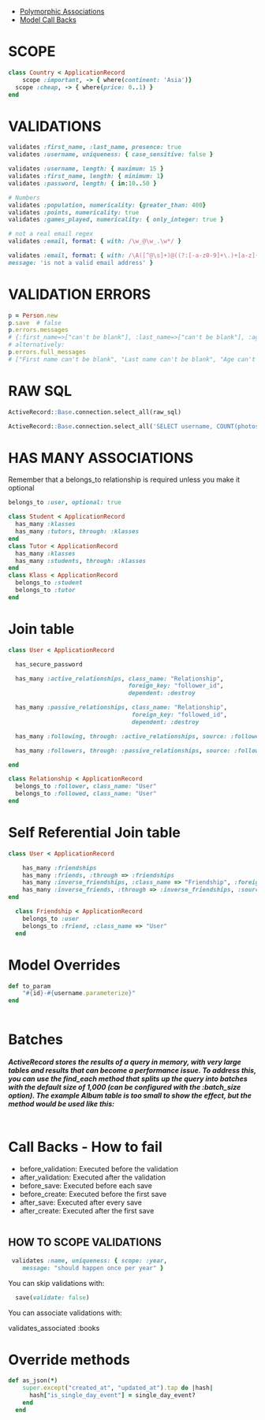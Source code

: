 * [Polymorphic Associations](https://launchschool.com/blog/understanding-polymorphic-associations-in-rails)
* [Model Call Backs](https://api.rubyonrails.org/classes/ActiveRecord/Callbacks.html)


# SCOPE
```ruby
class Country < ApplicationRecord
	scope :important, -> { where(continent: 'Asia')}
  scope :cheap, -> { where(price: 0..1) }
end
```

# VALIDATIONS
```ruby
validates :first_name, :last_name, presence: true
validates :username, uniqueness: { case_sensitive: false }

validates :username, length: { maximum: 15 }
validates :first_name, length: { minimum: 1}
validates :password, length: { in:10..50 }

# Numbers
validates :population, numericality: {greater_than: 400}
validates :points, numericality: true
validates :games_played, numericality: { only_integer: true }

# not a real email regex
validates :email, format: { with: /\w_@\w_.\w*/ }

validates :email, format: { with: /\A([^@\s]+)@((?:[-a-z0-9]+\.)+[a-z]{2,})\Z/i,
message: 'is not a valid email address' }

```

# VALIDATION ERRORS
```ruby
p = Person.new
p.save  # false
p.errors.messages
# {:first_name=>["can't be blank"], :last_name=>["can't be blank"], :age=>["can't be blank", "is not a number"]}
# alternatively:
p.errors.full_messages
# ["First name can't be blank", "Last name can't be blank", "Age can't be blank", "Age is not a number"]

```

# RAW SQL
```sql
ActiveRecord::Base.connection.select_all(raw_sql)

ActiveRecord::Base.connection.select_all('SELECT username, COUNT(photos.likes) FROM users JOIN photos ON (users.id = photos.user_id) GROUP BY photos.user_id')

```

# HAS MANY ASSOCIATIONS
Remember that a belongs_to relationship is required unless you
make it optional

```ruby
belongs_to :user, optional: true

class Student < ApplicationRecord
  has_many :klasses
  has_many :tutors, through: :klasses
end
class Tutor < ApplicationRecord
  has_many :klasses
  has_many :students, through: :klasses
end
class Klass < ApplicationRecord
  belongs_to :student
  belongs_to :tutor
end

```

# Join table 

```ruby 
class User < ApplicationRecord

  has_secure_password

  has_many :active_relationships, class_name: "Relationship",
                                  foreign_key: "follower_id",
                                  dependent: :destroy

  has_many :passive_relationships, class_name: "Relationship", 
                                   foreign_key: "followed_id",
                                   dependent: :destroy

  has_many :following, through: :active_relationships, source: :followed

  has_many :followers, through: :passive_relationships, source: :follower

end

class Relationship < ApplicationRecord
  belongs_to :follower, class_name: "User"
  belongs_to :followed, class_name: "User"
end


```

# Self Referential Join table 

```ruby 
class User < ApplicationRecord

    has_many :friendships
    has_many :friends, :through => :friendships
    has_many :inverse_friendships, :class_name => "Friendship", :foreign_key => "friend_id"
    has_many :inverse_friends, :through => :inverse_friendships, :source => :user
end 

  class Friendship < ApplicationRecord
  	belongs_to :user
    belongs_to :friend, :class_name => "User"
  end

```

# Model Overrides

```ruby
def to_param
	"#{id}-#{username.parameterize}"
end
 
 ```
 
 # Batches

##### ActiveRecord stores the results of a query in memory, with very large tables and results that can become a performance issue. To address this, you can use the find_each method that splits up the query into batches with the default size of 1,000 (can be configured with the :batch_size option). The example Album table is too small to show the effect, but the method would be used like this: 
```ruby

```

# Call Backs - How to fail
* before_validation: Executed before the validation
* after_validation: Executed after the validation
* before_save: Executed before each save
* before_create: Executed before the first save
* after_save: Executed after every save
* after_create: Executed after the first save

```ruby
```


## HOW TO SCOPE VALIDATIONS

```ruby
 validates :name, uniqueness: { scope: :year,
    message: "should happen once per year" }
```

You can skip validations with: 

```ruby
  save(validate: false)
```

You can associate validations with:

validates_associated :books


# Override methods
```ruby
def as_json(*)
    super.except("created_at", "updated_at").tap do |hash|
      hash["is_single_day_event"] = single_day_event?
    end
  end
```

